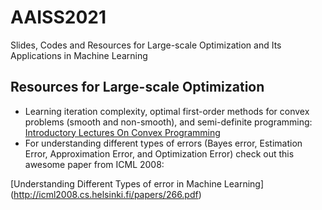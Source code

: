 # AAISS2021
Slides, Codes and Resources for Large-scale Optimization and Its Applications in Machine Learning

## Resources for Large-scale Optimization
* Learning iteration complexity, optimal first-order methods for convex problems (smooth and non-smooth), and semi-definite programming:
[Introductory Lectures On Convex Programming](https://citeseerx.ist.psu.edu/viewdoc/download?doi=10.1.1.693.855&rep=rep1&type=pdf)
* For understanding different types of errors (Bayes error, Estimation Error, Approximation Error, and Optimization Error) check out this awesome paper from ICML 2008:

[Understanding Different Types of error in Machine Learning] (http://icml2008.cs.helsinki.fi/papers/266.pdf)  


